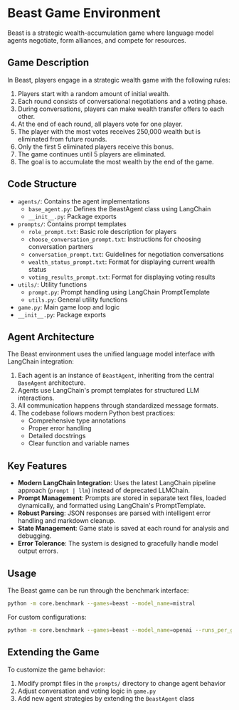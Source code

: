# Beast Game Environment

Beast is a strategic wealth-accumulation game where language model agents negotiate, form alliances, and compete for resources.

## Game Description

In Beast, players engage in a strategic wealth game with the following rules:

1. Players start with a random amount of initial wealth.
2. Each round consists of conversational negotiations and a voting phase.
3. During conversations, players can make wealth transfer offers to each other.
4. At the end of each round, all players vote for one player.
5. The player with the most votes receives 250,000 wealth but is eliminated from future rounds.
6. Only the first 5 eliminated players receive this bonus.
7. The game continues until 5 players are eliminated.
8. The goal is to accumulate the most wealth by the end of the game.

## Code Structure

- `agents/`: Contains the agent implementations
  - `base_agent.py`: Defines the BeastAgent class using LangChain
  - `__init__.py`: Package exports
- `prompts/`: Contains prompt templates
  - `role_prompt.txt`: Basic role description for players
  - `choose_conversation_prompt.txt`: Instructions for choosing conversation partners
  - `conversation_prompt.txt`: Guidelines for negotiation conversations
  - `wealth_status_prompt.txt`: Format for displaying current wealth status
  - `voting_results_prompt.txt`: Format for displaying voting results
- `utils/`: Utility functions
  - `prompt.py`: Prompt handling using LangChain PromptTemplate
  - `utils.py`: General utility functions
- `game.py`: Main game loop and logic
- `__init__.py`: Package exports

## Agent Architecture

The Beast environment uses the unified language model interface with LangChain integration:

1. Each agent is an instance of `BeastAgent`, inheriting from the central `BaseAgent` architecture.
2. Agents use LangChain's prompt templates for structured LLM interactions.
3. All communication happens through standardized message formats.
4. The codebase follows modern Python best practices:
   - Comprehensive type annotations
   - Proper error handling
   - Detailed docstrings
   - Clear function and variable names

## Key Features

- **Modern LangChain Integration**: Uses the latest LangChain pipeline approach (`prompt | llm`) instead of deprecated LLMChain.
- **Prompt Management**: Prompts are stored in separate text files, loaded dynamically, and formatted using LangChain's PromptTemplate.
- **Robust Parsing**: JSON responses are parsed with intelligent error handling and markdown cleanup.
- **State Management**: Game state is saved at each round for analysis and debugging.
- **Error Tolerance**: The system is designed to gracefully handle model output errors.

## Usage

The Beast game can be run through the benchmark interface:

```bash
python -m core.benchmark --games=beast --model_name=mistral
```

For custom configurations:

```bash
python -m core.benchmark --games=beast --model_name=openai --runs_per_game=3
```

## Extending the Game

To customize the game behavior:

1. Modify prompt files in the `prompts/` directory to change agent behavior
2. Adjust conversation and voting logic in `game.py`
3. Add new agent strategies by extending the `BeastAgent` class 